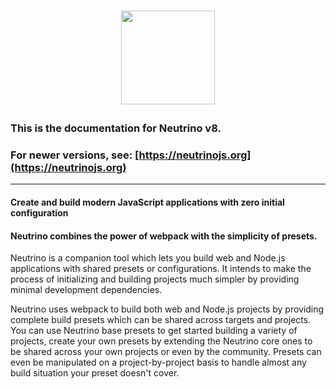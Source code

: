 <h1><p align="center"><a href="https://neutrinojs.org"><img src="https://raw.githubusercontent.com/neutrinojs/neutrino/release/v8/docs/assets/logo.png" height="150"></a></p></h1>

### This is the documentation for Neutrino v8.
### For newer versions, see: [https://neutrinojs.org](https://neutrinojs.org)

---

#### Create and build modern JavaScript applications with zero initial configuration
#### Neutrino combines the power of webpack with the simplicity of presets.

Neutrino is a companion tool which lets you build web and Node.js applications with shared presets or configurations. 
It intends to make the process of initializing and building projects much simpler by providing minimal development
dependencies.

Neutrino uses webpack to build both web and Node.js projects by providing complete build presets which can be shared
across targets and projects. You can use Neutrino base presets to get started building a variety of projects, create
your own presets by extending the Neutrino core ones to be shared across your own projects or even by the community.
Presets can even be manipulated on a project-by-project basis to handle almost any build situation your preset doesn't
cover.
